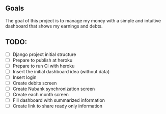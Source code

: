 ## Goals 

The goal of this project is to manage my money with a simple and intuitive dashboard that shows my earnings and debts.


## TODO:
- [ ] Django project initial structure
- [ ] Prepare to publish at heroku
- [ ] Prepare to run Ci with heroku
- [ ] Insert the initial dashboard idea (without data)
- [ ] Insert login
- [ ] Create debits screen
- [ ] Create Nubank synchronization screen
- [ ] Create each month screen
- [ ] Fill dashboard with summarized information
- [ ] Create link to share ready only information

